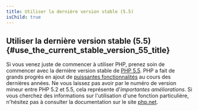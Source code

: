 ```yaml
---
title: Utiliser la dernière version stable (5.5)
isChild: true
---
```


## Utiliser la dernière version stable (5.5) {#use_the_current_stable_version_55_title}

Si vous venez juste de commencer à utiliser PHP, prenez soin de commencer avec la dernière version stable 
de [PHP 5.5][php-release]. PHP a fait de grands progrès en ajout de [puissantes fonctionnalités](#language_highlights) 
au cours des dernières années. Ne vous laissez pas avoir par le numéro de version mineur entre PHP 5.2 et 5.5, cela 
représente d'*importantes améliorations*. Si vous cherchez des informations sur l'utilisation d'une fonction particulière,
 n'hésitez pas à consulter la documentation sur le site [php.net][php-docs].

[php-release]: http://www.php.net/downloads.php
[php-docs]: http://www.php.net/manual/fr/
